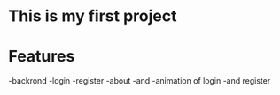 # This is my first project 
<h1>Features</h1>
<p>
  -backrond
  -login
  -register
  -about
  -and
  -animation of login
  -and register
</p>
